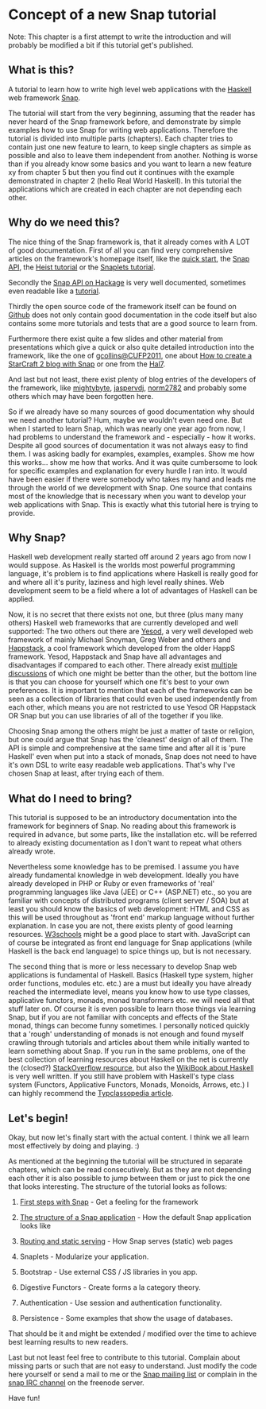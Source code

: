 Concept of a new Snap tutorial
==============================

Note: This chapter is a first attempt to write the introduction and will
probably be modified a bit if this tutorial get's published.

What is this?
-------------

A tutorial to learn how to write high level web applications with the
[Haskell](http://haskell.org) web framework [Snap](http://snapframework.com).

The tutorial will start from the very beginning, assuming that the reader has
never heard of the Snap framework before, and demonstrate by simple examples
how to use Snap for writing web applications. Therefore the tutorial is
divided into multiple parts (chapters). Each chapter tries to contain just one
new feature to learn, to keep single chapters as simple as possible and also
to leave them independent from another. Nothing is worse than if you already
know some basics and you want to learn a new feature xy from chapter 5 but
then you find out it continues with the example demonstrated in chapter 2
(hello Real World Haskell). In this tutorial the applications which are
created in each chapter are not depending each other.


Why do we need this?
--------------------

The nice thing of the Snap framework is, that it already comes with A LOT of
good documentation. First of all you can find very comprehensive articles on
the framework's homepage itself, like the [quick
start](http://snapframework.com/docs/quickstart), the [Snap
API](http://snapframework.com/docs/tutorials/snap-api), the [Heist
tutorial](http://snapframework.com/docs/tutorials/heist) or the [Snaplets
tutorial](http://snapframework.com/docs/tutorials/snaplets-tutorial).

Secondly the [Snap API on Hackage](http://hackage.haskell.org/package/snap) is
very well documented, sometimes even readable like a
[tutorial](http://hackage.haskell.org/packages/archive/snap/0.9.1.1/doc/html/Snap-Snaplet.html).

Thirdly the open source code of the framework itself can be found on
[Github](https://github.com/snapframework/snap) does not only contain good
documentation in the code itself but also contains some more tutorials and
tests that are a good source to learn from.

Furthermore there exist quite a few slides and other material from
presentations which give a quick or also quite detailed introduction into the
framework, like the one of
[gcollins@CUFP2011](http://gregorycollins.net/posts/2011/10/01/cufp-tutorial-slides),
one about [How to create a StarCraft 2 blog with
Snap](http://bonus500.github.com/sc2blog) or one from the
[Hal7](http://patch-tag.com/r/shahn/hal-snap-2012/snapshot/current/content/pretty/slides.pdf).

And last but not least, there exist plenty of blog entries of the developers
of the framework, like [mightybyte](http://softwaresimply.blogspot.co.uk),
[jaspervdj](http://jaspervdj.be), [norm2782](http://norm2782.github.com) and
probably some others which may have been forgotten here.


So if we already have so many sources of good documentation why should we need
another tutorial? Hum, maybe we wouldn't even need one. But when I started to
learn Snap, which was nearly one year ago from now, I had problems to
understand the framework and - especially - how it works. Despite all good
sources of documentation it was not always easy to find them. I was asking
badly for examples, examples, examples. Show me how this works... show me how
that works. And it was quite cumbersome to look for specific examples and
explanation for every hurdle I ran into. It would have been easier if there
were somebody who takes my hand and leads me through the world of we
development with Snap. One source that contains most of the knowledge that is
necessary when you want to develop your web applications with Snap. This is
exactly what this tutorial here is trying to provide.


Why Snap?
---------

Haskell web development really started off around 2 years ago from now I would
suppose. As Haskell is the worlds most powerful programming language, it's
problem is to find applications where Haskell is really good for and where all
it's purity, laziness and high level really shines. Web development seem to
be a field where a lot of advantages of Haskell can be applied.

Now, it is no secret that there exists not one, but three (plus many many
others) Haskell web frameworks that are currently developed and well
supported: The two others out there are [Yesod](http://yesodweb.com), a very
well developed web framework of mainly Michael Snoyman, Greg Weber and others
and [Happstack](http://happstack.com), a cool framework which developed from
the older HappS framework. Yesod, Happstack and Snap have all advantages and
disadvantages if compared to each other. There already exist
[multiple](http://stackoverflow.com/questions/5645168/comparing-haskells-snap-and-yesod-web-frameworks)
[discussions](http://softwaresimply.blogspot.co.uk/2012/04/hopefully-fair-and-useful-comparison-of.html)
of which one might be better than the other, but the bottom line is that you
can choose for yourself which one fit's best to your own preferences. It is
important to mention that each of the frameworks can be seen as a collection
of libraries that could even be used independently from each other, which
means you are not restricted to use Yesod OR Happstack OR Snap but you can use
libraries of all of the together if you like.

Choosing Snap among the others might be just a matter of taste or religion, but
one could argue that Snap has the 'cleanest' design of all of them. The API is
simple and comprehensive at the same time and after all it is 'pure Haskell'
even when put into a stack of monads, Snap does not need to have it's own DSL
to write easy readable web applications. That's why I've chosen Snap at least,
after trying each of them.


What do I need to bring?
------------------------

This tutorial is supposed to be an introductory documentation into the
framework for beginners of Snap. No reading about this framework is required
in advance, but some parts, like the installation etc. will be referred to
already existing documentation as I don't want to repeat what others already
wrote.

Nevertheless some knowledge has to be premised. I assume you have already
fundamental knowledge in web development. Ideally you have already developed
in PHP or Ruby or even frameworks of 'real' programming languages like Java
(JEE) or C++ (ASP.NET) etc., so you are familiar with concepts of distributed
programs (client server / SOA) but at least you should know the basics of web
development: HTML and CSS as this will be used throughout as 'front end'
markup language without further explanation. In case you are not, there exists
plenty of good learning resources. [W3schools](http://www.w3schools.com) might
be a good place to start with. JavaScript can of course be integrated as front
end language for Snap applications (while Haskell is the back end language) to
spice things up, but is not necessary.

The second thing that is more or less necessary to develop Snap web
applications is fundamental of Haskell. Basics (Haskell type system, higher
order functions, modules etc. etc.) are a must but ideally you have already
reached the intermediate level, means you know how to use type classes,
applicative functors, monads, monad transformers etc. we will need all that
stuff later on. Of course it is even possible to learn those things via
learning Snap, but if you are not familiar with concepts and effects of the
State monad, things can become funny sometimes. I personally noticed quickly
that a 'rough' understanding of monads is not enough and found myself crawling
through tutorials and articles about them while initially wanted to learn
something about Snap. If you run in the same problems, one of the best
collection of learning resources about Haskell on the net is currently the
(closed?) [StackOverflow
resource](http://stackoverflow.com/questions/1012573/getting-started-with-haskell),
but also the [WikiBook about Haskell](http://en.wikibooks.org/wiki/Haskell) is
very well written. If you still have problem with Haskell's type class system
(Functors, Applicative Functors, Monads, Monoids, Arrows, etc.) I can highly
recommend the [Typclassopedia
article](http://www.haskell.org/haskellwiki/Typeclassopedia).


Let's begin!
------------

Okay, but now let's finally start with the actual content. I think we all
learn most effectively by doing and playing. :)

As mentioned at the beginning the tutorial will be structured in separate
chapters, which can be read consecutively. But as they are not depending each
other it is also possible to jump between them or just to pick the one that
looks interesting. The structure of the tutorial looks as follows:

1. [First steps with Snap](https://github.com/J-Hannes/snap-tutorial/blob/master/chapter1.md) -
   Get a feeling for the framework

2. [The structure of a Snap application](https://github.com/J-Hannes/snap-tutorial/blob/master/chapter2.md) -
   How the default Snap application looks like

3. [Routing and static serving](https://github.com/J-Hannes/snap-tutorial/blob/master/chapter3.md) -
   How Snap serves (static) web pages

4. Snaplets - Modularize your application.

5. Bootstrap - Use external CSS / JS libraries in you app.

6. Digestive Functors - Create forms a la category theory.

7. Authentication - Use session and authentication functionality.

8. Persistence - Some examples that show the usage of databases.

That should be it and might be extended / modified over the time to achieve
best learning results to new readers.

Last but not least feel free to contribute to this tutorial. Complain about
missing parts or such that are not easy to understand. Just modify the code
here yourself or send a mail to me or the [Snap mailing
list](http://groups.google.com/group/snap_framework) or complain in the [snap
IRC channel](http://webchat.freenode.net/?channels=snapframework&uio=d4) on
the freenode server.

Have fun!
